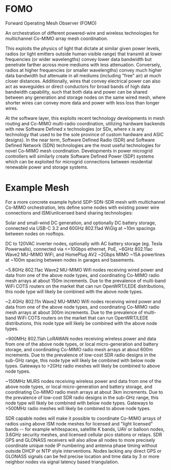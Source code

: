 # FOMO
Forward Operating Mesh Observer (FOMO)

An orchestration of different powered-wire and wireless technologies for multichannel Co-MIMO array mesh coordination. 

This exploits the physics of light that dictate at similar given power levels, radios (or light emitters outside human visible range) that transmit at lower frequencies (or wider wavelengths) convey lower data bandwidth but penetrate farther across more mediums with less attenuation. Conversely, radios at higher frequencies (or smaller wavelengths) convey much higher data bandwidth but attenuate in all mediums (including "free" air) at much closer distances. Additionally, wires that convey electrical power can also act as waveguides or direct conductors for broad bands of high data bandwidth capability, such that both data and power can be shared between any generation and storage nodes on the same wired mesh, where shorter wires can convey more data and power with less loss than longer wires.

At the software layer, this exploits recent technology developments in mesh routing and Co-MIMO multi-radio coordination, utilizing hardware backends with new Software Defined x technologies (or SDx, where x is any technology that used to be the sole province of custom hardware and ASIC designs). In the near term, Software Defined Radio (SDR) and Software Defined Network (SDN) technologies are the most useful technologies for novel Co-MIMO mesh coordination. Developments in power microgrid controllers will similarly create Software Defined Power (SDP) systems which can be exploited for microgrid connections between residential renewable power and storage systems.

# Example Mesh
For a more concrete example hybrid SDP-SDN-SDR mesh with multichannel Co-MIMO orchestration, lets define some nodes with existing power wire connections and ISM/unlicensed band sharing technologies:

Solar and small-wind DC generation, and optionally DC battery storage, connected via USB-C 3.2 and 60GHz 802.11ad WiGig at ~10m spacings between nodes on rooftops.

DC to 120VAC inverter nodes, optionally with AC battery storage (eg. Tesla Powerwalls), connected via <=10Gbps ethernet, PoE, ~6GHz 802.11ac Wave2 MU-MIMO WiFi, and HomePlug AV2 ~2Gbps MIMO ~15A powerlines at ~100m spacing between nodes in garages and basements.

~5.8GHz 802.11ac Wave2 MU-MIMO Wifi nodes receiving wired power and data from one of the above node types, and coordinating Co-MIMO radio mesh arrays at about 150m increments. Due to the prevalence of multi-band WiFi COTS routers on the market that can run OpenWRT/LEDE distributions, this node type will likely be combined with the above node types.

~2.4GHz 802.11n Wave2 MU-MIMO Wifi nodes receiving wired power and data from one of the above node types, and coordinating Co-MIMO radio mesh arrays at about 300m increments. Due to the prevalence of multi-band WiFi COTS routers on the market that can run OpenWRT/LEDE distributions, this node type will likely be combined with the above node types.

~900MHz 802.11ah LoRAWAN nodes receiving wireless power and data from one of the above node types, or local micro-generation and battery storage, and coordinating Co-MIMO radio mesh arrays at about 600m increments. Due to the prevalence of low-cost SDR radio designs in the sub-GHz range, this node type will likely be combined with below node types. Gateways to >2GHz radio meshes will likely be combined to above node types.

~150MHz MURS nodes receiving wireless power and data from one of the above node types, or local micro-generation and battery storage, and coordinating Co-MIMO radio mesh arrays at about 3km increments. Due to the prevalence of low-cost SDR radio designs in the sub-GHz range, this node type will likely be combined with below node types. Gateways to >500MHz radio meshes will likely be combined to above node types.

SDR capable nodes will make it possible to coordinate Co-MIMO arrays of radios using above ISM node meshes for licensed and "light licensed" bands -- for example whitespaces, satellite K bands, UAV or balloon nodes, 3.6GHz security meshes, and licensed cellular pico stations or relays. SDR GPS and GLONASS receivers will also allow all nodes to more precisely coordinate unique node IP numbering and antenna phase timing without outside DHCP or NTP style interventions. Nodes lacking any direct GPS or GLONASS signals can be fed precise location and time data by 3 or more neighbor nodes via signal latency based triangulation.
